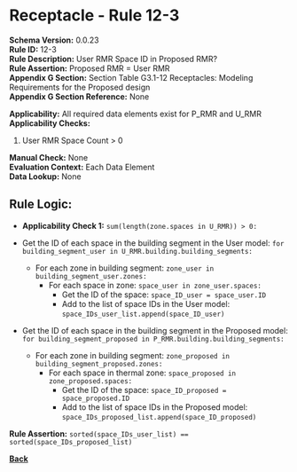 
# Receptacle - Rule 12-3

**Schema Version:** 0.0.23  
**Rule ID:** 12-3  
**Rule Description:** User RMR Space ID in Proposed RMR?  
**Rule Assertion:** Proposed RMR = User RMR  
**Appendix G Section:** Section Table G3.1-12 Receptacles: Modeling Requirements for the Proposed design  
**Appendix G Section Reference:** None  

**Applicability:** All required data elements exist for P_RMR and U_RMR  
**Applicability Checks:**  

  1. User RMR Space Count > 0  

**Manual Check:** None  
**Evaluation Context:** Each Data Element  
**Data Lookup:** None  

## Rule Logic:  

- **Applicability Check 1:** ```sum(length(zone.spaces in U_RMR)) > 0:```
- Get the ID of each space in the building segment in the User model: ```for building_segment_user in U_RMR.building.building_segments:```  
  - For each zone in building segment: ```zone_user in building_segment_user.zones:```
    - For each space in zone: ```space_user in zone_user.spaces:```  
      - Get the ID of the space: ```space_ID_user = space_user.ID```
      - Add to the list of space IDs in the User model: ```space_IDs_user_list.append(space_ID_user)```

- Get the ID of each space in the building segment in the Proposed model: ```for building_segment_proposed in P_RMR.building.building_segments:```  
  - For each zone in building segment: ```zone_proposed in building_segment_proposed.zones:```
    - For each space in thermal zone: ```space_proposed in zone_proposed.spaces:```  
      - Get the ID of the space: ```space_ID_proposed = space_proposed.ID```
      - Add to the list of space IDs in the Proposed model: ```space_IDs_proposed_list.append(space_ID_proposed)```

**Rule Assertion:** ```sorted(space_IDs_user_list) == sorted(space_IDs_proposed_list)```  

**[Back](../_toc.md)**
